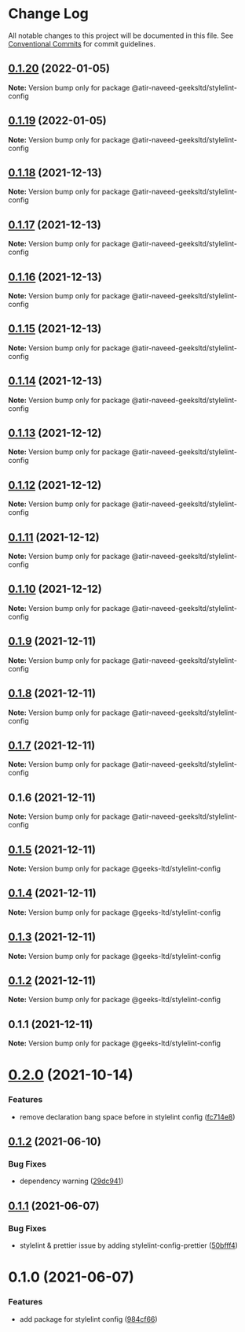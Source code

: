 # Change Log

All notable changes to this project will be documented in this file.
See [Conventional Commits](https://conventionalcommits.org) for commit guidelines.

## [0.1.20](https://github.com/atir-naveed-geeksltd/react-config/compare/@atir-naveed-geeksltd/stylelint-config@0.1.19...@atir-naveed-geeksltd/stylelint-config@0.1.20) (2022-01-05)

**Note:** Version bump only for package @atir-naveed-geeksltd/stylelint-config





## [0.1.19](https://github.com/atir-naveed-geeksltd/react-config/compare/@atir-naveed-geeksltd/stylelint-config@0.1.13...@atir-naveed-geeksltd/stylelint-config@0.1.19) (2022-01-05)

**Note:** Version bump only for package @atir-naveed-geeksltd/stylelint-config





## [0.1.18](https://github.com/atir-naveed-geeksltd/react-config/compare/@atir-naveed-geeksltd/stylelint-config@0.1.13...@atir-naveed-geeksltd/stylelint-config@0.1.18) (2021-12-13)

**Note:** Version bump only for package @atir-naveed-geeksltd/stylelint-config





## [0.1.17](https://github.com/atir-naveed-geeksltd/react-config/compare/@atir-naveed-geeksltd/stylelint-config@0.1.13...@atir-naveed-geeksltd/stylelint-config@0.1.17) (2021-12-13)

**Note:** Version bump only for package @atir-naveed-geeksltd/stylelint-config





## [0.1.16](https://github.com/atir-naveed-geeksltd/react-config/compare/@atir-naveed-geeksltd/stylelint-config@0.1.13...@atir-naveed-geeksltd/stylelint-config@0.1.16) (2021-12-13)

**Note:** Version bump only for package @atir-naveed-geeksltd/stylelint-config





## [0.1.15](https://github.com/atir-naveed-geeksltd/react-config/compare/@atir-naveed-geeksltd/stylelint-config@0.1.13...@atir-naveed-geeksltd/stylelint-config@0.1.15) (2021-12-13)

**Note:** Version bump only for package @atir-naveed-geeksltd/stylelint-config





## [0.1.14](https://github.com/atir-naveed-geeksltd/react-config/compare/@atir-naveed-geeksltd/stylelint-config@0.1.13...@atir-naveed-geeksltd/stylelint-config@0.1.14) (2021-12-13)

**Note:** Version bump only for package @atir-naveed-geeksltd/stylelint-config





## [0.1.13](https://github.com/atir-naveed-geeksltd/react-config/compare/@atir-naveed-geeksltd/stylelint-config@0.1.12...@atir-naveed-geeksltd/stylelint-config@0.1.13) (2021-12-12)

**Note:** Version bump only for package @atir-naveed-geeksltd/stylelint-config





## [0.1.12](https://github.com/atir-naveed-geeksltd/react-config/compare/@atir-naveed-geeksltd/stylelint-config@0.1.11...@atir-naveed-geeksltd/stylelint-config@0.1.12) (2021-12-12)

**Note:** Version bump only for package @atir-naveed-geeksltd/stylelint-config





## [0.1.11](https://github.com/atir-naveed-geeksltd/react-config/compare/@atir-naveed-geeksltd/stylelint-config@0.1.10...@atir-naveed-geeksltd/stylelint-config@0.1.11) (2021-12-12)

**Note:** Version bump only for package @atir-naveed-geeksltd/stylelint-config





## [0.1.10](https://github.com/atir-naveed-geeksltd/react-config/compare/@atir-naveed-geeksltd/stylelint-config@0.1.9...@atir-naveed-geeksltd/stylelint-config@0.1.10) (2021-12-12)

**Note:** Version bump only for package @atir-naveed-geeksltd/stylelint-config





## [0.1.9](https://github.com/atir-naveed-geeksltd/react-config/compare/@atir-naveed-geeksltd/stylelint-config@0.1.8...@atir-naveed-geeksltd/stylelint-config@0.1.9) (2021-12-11)

**Note:** Version bump only for package @atir-naveed-geeksltd/stylelint-config





## [0.1.8](https://github.com/atir-naveed-geeksltd/react-config/compare/@atir-naveed-geeksltd/stylelint-config@0.1.7...@atir-naveed-geeksltd/stylelint-config@0.1.8) (2021-12-11)

**Note:** Version bump only for package @atir-naveed-geeksltd/stylelint-config





## [0.1.7](https://github.com/atir-naveed-geeksltd/react-config/compare/@atir-naveed-geeksltd/stylelint-config@0.1.6...@atir-naveed-geeksltd/stylelint-config@0.1.7) (2021-12-11)

**Note:** Version bump only for package @atir-naveed-geeksltd/stylelint-config





## 0.1.6 (2021-12-11)

**Note:** Version bump only for package @atir-naveed-geeksltd/stylelint-config






## [0.1.5](https://github.com/atir-naveed-geeksltd/react-config/compare/@geeks-ltd/stylelint-config@0.1.4...@geeks-ltd/stylelint-config@0.1.5) (2021-12-11)

**Note:** Version bump only for package @geeks-ltd/stylelint-config





## [0.1.4](https://github.com/atir-naveed-geeksltd/react-config/compare/@geeks-ltd/stylelint-config@0.1.3...@geeks-ltd/stylelint-config@0.1.4) (2021-12-11)

**Note:** Version bump only for package @geeks-ltd/stylelint-config





## [0.1.3](https://github.com/atir-naveed-geeksltd/react-config/compare/@geeks-ltd/stylelint-config@0.1.2...@geeks-ltd/stylelint-config@0.1.3) (2021-12-11)

**Note:** Version bump only for package @geeks-ltd/stylelint-config





## [0.1.2](https://github.com/atir-naveed-geeksltd/react-config/compare/@geeks-ltd/stylelint-config@0.1.1...@geeks-ltd/stylelint-config@0.1.2) (2021-12-11)

**Note:** Version bump only for package @geeks-ltd/stylelint-config





## 0.1.1 (2021-12-11)

**Note:** Version bump only for package @geeks-ltd/stylelint-config






# [0.2.0](https://github.com/medly/configs/compare/@atir-naveed-geeksltd/stylelint-config@0.1.2...@atir-naveed-geeksltd/stylelint-config@0.2.0) (2021-10-14)


### Features

* remove declaration bang space before in stylelint config ([fc714e8](https://github.com/medly/configs/commit/fc714e89441cc173f6dd3e0aabc8c6cad899dc39))





## [0.1.2](https://github.com/medly/configs/compare/@atir-naveed-geeksltd/stylelint-config@0.1.1...@atir-naveed-geeksltd/stylelint-config@0.1.2) (2021-06-10)


### Bug Fixes

* dependency warning ([29dc941](https://github.com/medly/configs/commit/29dc9416844032c6d3680fdbecaa3054af4f31f5))





## [0.1.1](https://github.com/medly/configs/compare/@atir-naveed-geeksltd/stylelint-config@0.1.0...@atir-naveed-geeksltd/stylelint-config@0.1.1) (2021-06-07)


### Bug Fixes

* stylelint & prettier issue by adding stylelint-config-prettier ([50bfff4](https://github.com/medly/configs/commit/50bfff4e29f56817de61adb226dc0b7ebda57ebf))





# 0.1.0 (2021-06-07)


### Features

* add package for stylelint config ([984cf66](https://github.com/medly/configs/commit/984cf669b626ed587debadded634ce1ec25f6036))
